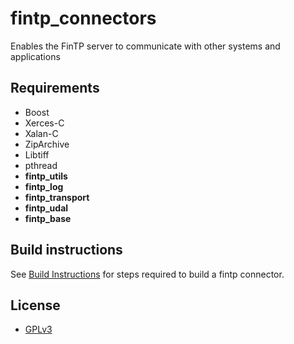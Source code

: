 fintp_connectors
================

Enables the FinTP server to communicate with other systems and applications	

Requirements
------------
- Boost
- Xerces-C
- Xalan-C
- ZipArchive
- Libtiff
- pthread
- **fintp_utils**
- **fintp_log**
- **fintp_transport**
- **fintp_udal**
- **fintp_base**

Build instructions
------------------
See [Build Instructions](https://github.com/FinTP/fintp_connectors/wiki/Build-instructions) for steps required to build a fintp connector.

License
-------
- [GPLv3](http://www.gnu.org/licenses/gpl-3.0.html)

